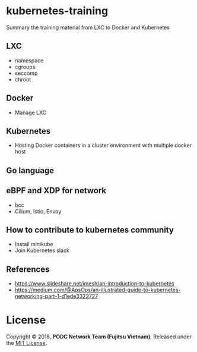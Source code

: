 # kubernetes-training
Summary the training material from LXC to Docker and Kubernetes

## LXC
  - namespace
  - cgroups
  - seccomp
  - chroot
## Docker
  - Manage LXC
## Kubernetes
  - Hosting Docker containers in a cluster environment with multiple docker host
## Go language

## eBPF and XDP for network
- bcc
- Cilium, Istio, Envoy

## How to contribute to kubernetes community
- Install minikube
- Join Kubernetes slack

## References
  - https://www.slideshare.net/imesh/an-introduction-to-kubernetes
  - https://medium.com/@ApsOps/an-illustrated-guide-to-kubernetes-networking-part-1-d1ede3322727
  
# License
Copyright © 2018, **PODC Network Team (Fujitsu Vietnam)**. Released under the [MIT License](https://github.com/truongnh1992/kubernetes-training/blob/master/LICENSE).
